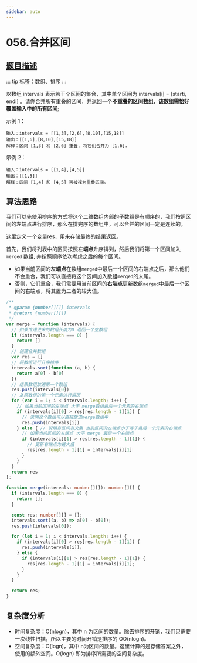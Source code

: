 ```yaml
---
sidebar: auto
---
```


# 056.合并区间

## [题目描述](https://leetcode.cn/problems/merge-intervals/)

::: tip
标签：数组、排序
:::

以数组 intervals 表示若干个区间的集合，其中单个区间为 intervals[i] = [starti, endi] 。请你合并所有重叠的区间，并返回一个**不重叠的区间数组，该数组需恰好覆盖输入中的所有区间**;

示例 1：
```
输入：intervals = [[1,3],[2,6],[8,10],[15,18]]
输出：[[1,6],[8,10],[15,18]]
解释：区间 [1,3] 和 [2,6] 重叠, 将它们合并为 [1,6].
```

示例 2：
```
输入：intervals = [[1,4],[4,5]]
输出：[[1,5]]
解释：区间 [1,4] 和 [4,5] 可被视为重叠区间。
```

## 算法思路
我们可以先使用排序的方式将这个二维数组内部的子数组是有顺序的，我们按照区间的左端点进行排序，那么在排完序的数组中，可以合并的区间一定是连续的。

这里定义一个变量res，用来存储最终的结果返回。

首先，我们将列表中的区间按照**左端点**升序排列，然后我们将第一个区间加入 `merged` 数组, 并按照顺序依次考虑之后的每个区间。
- 如果当前区间的**左端点**在数组`merged`中最后一个区间的右端点之后，那么他们不会重合，我们可以直接将这个区间加入数组`merged`的末尾。
- 否则，它们重合，我们需要用当前区间的**右端点**更新数组`merged`中最后一个区间的右端点，将其置为二者的较大值。

```js
/**
 * @param {number[][]} intervals
 * @return {number[][]}
 */
var merge = function (intervals) {
  // 如果传递进来的数组长度为0 返回一个空数组
  if (intervals.length === 0) {
    return []
  }
  // 创建合并数组
  var res = []
  // 将数组进行升序排序
  intervals.sort(function (a, b) {
    return a[0] - b[0]
  })
  // 结果数组放进第一个数组
  res.push(intervals[0])
  // 从原数组的第一个元素进行遍历
  for (var i = 1; i < intervals.length; i++) {
    // 如果当前区间的左端点 大于 merge数组最后一个元素的右端点
    if (intervals[i][0] > res[res.length - 1][1]) {
      // 说明这个数组可以直接放进merge数组中
      res.push(intervals[i])
    } else { // 说明有区间有交集 当前区间的左端点小于等于最后一个元素的右端点
      // 如果当前区间的右端点 大于 merge 最后一个右端点
      if (intervals[i][1] > res[res.length - 1][1]) {
        // 更新右端点为最大值
        res[res.length - 1][1] = intervals[i][1]
      }
    }
  }
  return res
};
```

```typescript
function merge(intervals: number[][]): number[][] {
  if (intervals.length === 0) {
    return [];
  }

  const res: number[][] = [];
  intervals.sort((a, b) => a[0] - b[0]);
  res.push(intervals[0]);

  for (let i = 1; i < intervals.length; i++) {
    if (intervals[i][0] > res[res.length - 1][1]) {
      res.push(intervals[i]);
    } else {
      if (intervals[i][1] > res[res.length - 1][1]) {
        res[res.length - 1][1] = intervals[i][1];
      }
    }
  }

  return res;
}
```

## 复杂度分析
- 时间复杂度：O(nlogn)，其中 n 为区间的数量。除去排序的开销，我们只需要一次线性扫描，所以主要的时间开销是排序的 OO(nlogn)。
- 空间复杂度：O(logn)，其中 n为区间的数量。这里计算的是存储答案之外，使用的额外空间。O(logn) 即为排序所需要的空间复杂度。